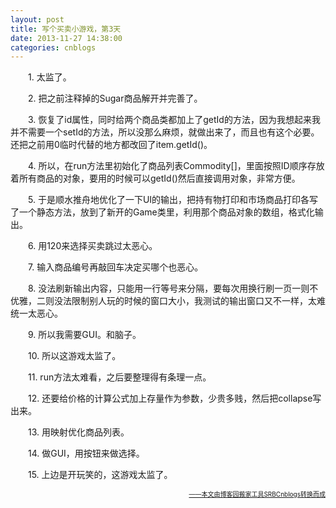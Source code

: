 ```yaml
---
layout: post
title: 写个买卖小游戏，第3天
date: 2013-11-27 14:38:00
categories: cnblogs
---
```


<p>　　1. 太监了。</p>
<p>　　2. 把之前注释掉的Sugar商品解开并完善了。</p>
<p>　　3. 恢复了id属性，同时给两个商品类都加上了getId的方法，因为我想起来我并不需要一个setId的方法，所以没那么麻烦，就做出来了，而且也有这个必要。还把之前用0临时代替的地方都改回了item.getId()。</p>
<p>　　4. 所以，在run方法里初始化了商品列表Commodity[]，里面按照ID顺序存放着所有商品的对象，要用的时候可以getId()然后直接调用对象，非常方便。</p>
<p>　　5. 于是顺水推舟地优化了一下UI的输出，把持有物打印和市场商品打印各写了一个静态方法，放到了新开的Game类里，利用那个商品对象的数组，格式化输出。</p>
<p>　　6. 用120来选择买卖跳过太恶心。</p>
<p>　　7. 输入商品编号再敲回车决定买哪个也恶心。</p>
<p>　　8. 没法刷新输出内容，只能用一行等号来分隔，要每次用换行刷一页一则不优雅，二则没法限制别人玩的时候的窗口大小，我测试的输出窗口又不一样，太难统一太恶心。</p>
<p>　　9. 所以我需要GUI。和脑子。</p>
<p>　　10. 所以这游戏太监了。</p>
<p>　　11. run方法太难看，之后要整理得有条理一点。</p>
<p>　　12. 还要给价格的计算公式加上存量作为参数，少贵多贱，然后把collapse写出来。</p>
<p>　　13. 用映射优化商品列表。</p>
<p>　　14. 做GUI，用按钮来做选择。</p>
<p>　　15. 上边是开玩笑的，这游戏太监了。</p>

<div align=right><a href="https://github.com/mlxy"><font size=1>——本文由博客园搬家工具SRBCnblogs转换而成</font></a></div>